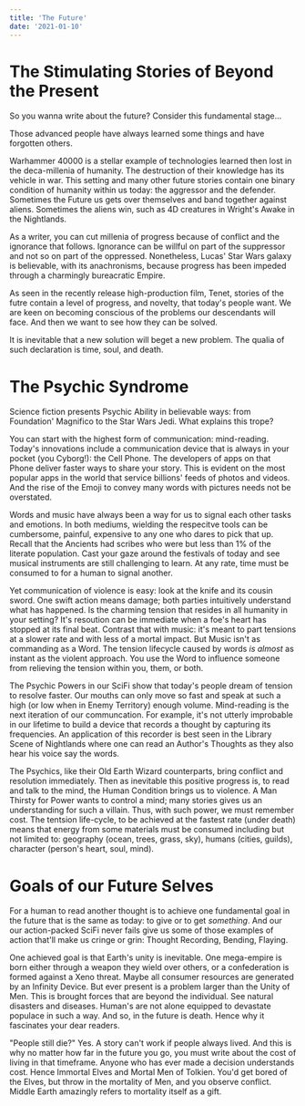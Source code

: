 ```yaml
---
title: 'The Future'
date: '2021-01-10'
---
```

# The Stimulating Stories of Beyond the Present
So you wanna write about the future? Consider this fundamental stage...

Those advanced people have always learned some things and have forgotten others. 

Warhammer 40000 is a stellar example of technologies learned then lost in the deca-millenia of humanity. The destruction of their knowledge has its vehicle in war. This setting and many other future stories contain one binary condition of humanity within us today: the aggressor and the defender.  Sometimes the Future us gets over themselves and band together against aliens. Sometimes the aliens win, such as 4D creatures in Wright's Awake in the Nightlands. 

As a writer, you can cut millenia of progress because of conflict and the ignorance that follows. Ignorance can be willful on part of the suppressor and not so on part of the oppressed. Nonetheless, Lucas' Star Wars galaxy is believable, with its anachronisms, because progress has been impeded through a charmingly bureacratic Empire.

As seen in the recently release high-production film, Tenet, stories of the futre contain a level of progress, and novelty, that today's people want. We are keen on becoming conscious of the problems our descendants will face. And then we want to see how they can be solved. 

It is inevitable that a new solution will beget a new problem. The qualia of such declaration is time, soul, and death.

# The Psychic Syndrome
Science fiction presents Psychic Ability in believable ways: from Foundation' Magnifico to the Star Wars Jedi. What explains this trope?

You can start with the highest form of communication: mind-reading. Today's innovations include a communication device that is always in your pocket (you Cyborg!): the Cell Phone. The developers of apps on that Phone deliver faster ways to share your story. This is evident on the most popular apps in the world that service billions' feeds of photos and videos. And the rise of the Emoji to convey many words with pictures needs not be overstated. 

Words and music have always been a way for us to signal each other tasks and emotions. In both mediums, wielding the respecitve tools can be cumbersome, painful, expensive to any one who dares to pick that up. Recall that the Ancients had scribes who were but less than 1% of the literate population. Cast your gaze around the festivals of today and see musical instruments are still challenging to learn. At any rate, time must be consumed to for a human to signal another.

Yet communication of violence is easy: look at the knife and its cousin sword. One swift action means damage; both parties intuitively understand what has happened. Is the charming tension that resides in all humanity in your setting? It's resoution can be immediate when a foe's heart has stopped at its final beat. Contrast that with music: it's meant to part tensions at a slower rate and with less of a mortal impact. But Music isn't as commanding as a Word. The tension lifecycle caused by words _is almost_ as instant as the violent approach. You use the Word to influence someone from relieving the tension within you, them, or both.

The Psychic Powers in our SciFi show that today's people dream of tension to resolve faster. Our mouths can only move so fast and speak at such a high (or low when in Enemy Territory) enough volume. Mind-reading is the next iteration of our communcation.  For example, it's not utterly improbable in our lifetime to build a device that records a thought by capturing its frequencies. An application of this recorder is best seen in the Library Scene of Nightlands where one can read an Author's Thoughts as they also hear his voice say the words. 

The Psychics, like their Old Earth Wizard counterparts, bring conflict and resolution immediately. Then as inevitable this positive progress is, to read and talk to the mind, the Human Condition brings us to violence. A Man Thirsty for Power wants to control a mind; many stories gives us an understanding for such a villain. Thus, with such power, we must remember cost. The tentsion life-cycle, to be achieved at the fastest rate (under death) means that energy from some materials must be consumed including but not limited to: geography (ocean, trees, grass, sky), humans (cities, guilds), character (person's heart, soul, mind). 

# Goals of our Future Selves
For a human to read another thought is to achieve one fundamental goal in the future that is the same as today: to give or to get _something_. And our our action-packed SciFi never fails give us some of those examples of action that'll make us cringe or grin: Thought Recording, Bending, Flaying.

One achieved goal is that Earth's unity is inevitable. One mega-empire is born either through a weapon they wield over others, or a confederation is formed against a Xeno threat. Maybe all consumer resources are generated by an Infinity Device. But ever present is a problem larger than the Unity of Men. This is brought forces that are beyond the individual. See natural disasters and diseases. Human's are not alone equipped to devastate populace in such a way. And so, in the future is death. Hence why it fascinates your dear readers. 

"People still die?" Yes. A story can't work if people always lived. And this is why no matter how far in the future you go, you must write about the cost of living in that timeframe. Anyone who has ever made a decision understands cost. Hence Immortal Elves and Mortal Men of Tolkien. You'd get bored of the Elves, but throw in the mortality of Men, and you observe conflict. Middle Earth amazingly refers to mortality itself as a gift.


